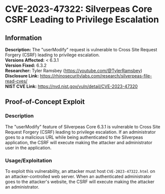 # CVE-2023-47322: Silverpeas Core CSRF Leading to Privilege Escalation

## Information
**Description:** The "userModify" request is vulnerable to Cross Site Request Forgery (CSRF) leading to privilege escalation. <br> 
**Versions Affected:** < 6.3.1 <br> 
**Version Fixed:** 6.3.2  <br> 
**Researcher:** Tyler Ramsbey (https://youtube.com/@TylerRamsbey)  
**Disclosure Link:** https://rhinosecuritylabs.com/research/silverpeas-file-read-cves/  
**NIST CVE Link:** https://nvd.nist.gov/vuln/detail/CVE-2023-47320  

## Proof-of-Concept Exploit
### Description
The "userModify" feature of Silverpeas Core 6.3.1 is vulnerable to Cross Site Request Forgery (CSRF) leading to privilege escalation. If an administrator goes to a malicious URL while being authenticated to the Silverpeas application, the CSRF will execute making the attacker and administrator user in the application. 

### Usage/Exploitation
To exploit this vulnerability, an attacker must host ```CVE-2023-47322.html``` on an attacker-controlled web server. When an authenticated administrator goes to the attacker's website, the CSRF will execute making the attacker an administrator. 

